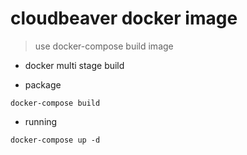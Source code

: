 #  cloudbeaver docker image

> use docker-compose build image

* docker multi stage build

* package

```code
docker-compose build
```

* running

```code
docker-compose up -d
```

